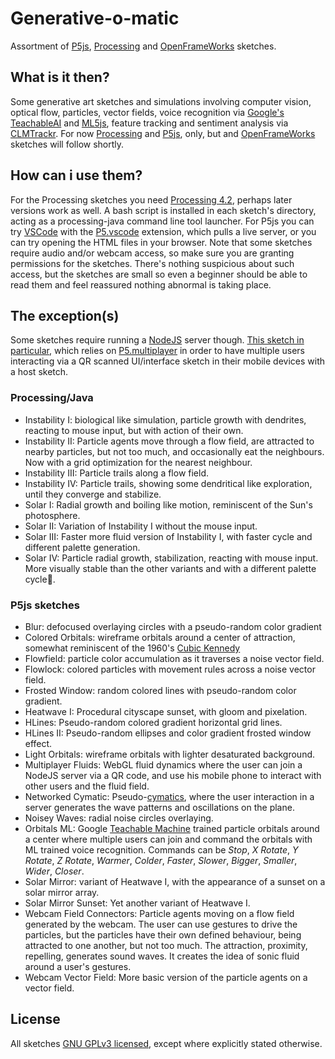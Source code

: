# Generative-o-matic

Assortment of [P5js](https://p5js.org/), [Processing](https://processing.org/) and [OpenFrameWorks](https://openframeworks.cc/download/) sketches.

## What is it then?

Some generative art sketches and simulations involving computer vision, optical flow, particles, vector fields, voice recognition via [Google's TeachableAI](https://teachablemachine.withgoogle.com/) and [ML5js](https://ml5js.org/), feature tracking and sentiment analysis via [CLMTrackr](https://github.com/auduno/clmtrackr).
For now [Processing](https://processing.org/) and [P5js](https://p5js.org/), only, but and [OpenFrameWorks](https://openframeworks.cc/download/) sketches will follow shortly. 

## How can i use them?

For the Processing sketches you need [Processing 4.2](https://processing.org/), perhaps later versions work as well. A bash script is installed in each sketch's directory, acting as a processing-java command line tool launcher.
For P5js you can try [VSCode](https://code.visualstudio.com/) with the [P5.vscode](https://marketplace.visualstudio.com/items?itemName=samplavigne.p5-vscode) extension, which pulls a live server, or you can try opening the HTML files in your browser. Note that some sketches require audio and/or webcam access, so make sure you are granting permissions for the sketches.
There's nothing suspicious about such access, but the sketches are small so even a beginner should be able to read them and feel reassured nothing abnormal is taking place.

## The exception(s)

Some sketches require running a [NodeJS](https://nodejs.org/en/) server though.
[This sketch in particular](https://github.com/luisbarrancos/generative-o-matic/tree/master/P5js/multiplayer_fluids), which relies on [P5.multiplayer](https://github.com/L05/p5.multiplayer) in order to have multiple users interacting via a QR scanned UI/interface sketch in their mobile devices with a host sketch.


### Processing/Java

 - Instability I: biological like simulation, particle growth with dendrites, reacting to mouse input, but with action of their own.
 - Instability II: Particle agents move through a flow field, are attracted to nearby particles, but not too much, and occasionally eat the neighbours. Now with a grid optimization for the nearest neighbour.
 - Instability III: Particle trails along a flow field.
 - Instability IV: Particle trails, showing some dendritical like exploration, until they converge and stabilize.
 - Solar I: Radial growth and boiling like motion, reminiscent of the Sun's photosphere.
 - Solar II: Variation of Instability I without the mouse input.
 - Solar III: Faster more fluid version of Instability I, with faster cycle and different palette generation.
 - Solar IV: Particle radial growth, stabilization, reacting with mouse input. More visually stable than the other variants and with a different palette cycle.

### P5js sketches

 - Blur: defocused overlaying circles with a pseudo-random color gradient
 - Colored Orbitals: wireframe orbitals around a center of attraction, somewhat reminiscent of the 1960's [Cubic Kennedy](http://dada.compart-bremen.de/item/Collective/9)
 - Flowfield: particle color accumulation as it traverses a noise vector field.
 - Flowlock: colored particles with movement rules across a noise vector field.
 - Frosted Window: random colored lines with pseudo-random color gradient.
 - Heatwave I: Procedural cityscape sunset, with gloom and pixelation.
 - HLines: Pseudo-random colored gradient horizontal grid lines.
 - HLines II: Pseudo-random ellipses and color gradient frosted window effect.
 - Light Orbitals: wireframe orbitals with lighter desaturated background.
 - Multiplayer Fluids: WebGL fluid dynamics where the user can join a NodeJS server via a QR code, and use his mobile phone to interact with other users and the fluid field.
 - Networked Cymatic: Pseudo-[cymatics](https://en.wikipedia.org/wiki/Cymatics), where the user interaction in a server generates the wave patterns and oscillations on the plane.
 - Noisey Waves: radial noise circles overlaying.
 - Orbitals ML: Google [Teachable Machine](https://teachablemachine.withgoogle.com/) trained particle orbitals around a center where multiple users can join and command the orbitals with ML trained voice recognition. Commands can be *Stop*, *X Rotate*, *Y Rotate*, *Z Rotate*, *Warmer*, *Colder*, *Faster*, *Slower*, *Bigger*, *Smaller*, *Wider*, *Closer*.
 - Solar Mirror: variant of Heatwave I, with the appearance of a sunset on a solar mirror array.
 - Solar Mirror Sunset: Yet another variant of Heatwave I.
 - Webcam Field Connectors: Particle agents moving on a flow field generated by the webcam. The user can use gestures to drive the particles, but the particles have their own defined behaviour, being attracted to one another, but not too much. The attraction, proximity, repelling, generates sound waves. It creates the idea of sonic fluid around a user's gestures.
 - Webcam Vector Field: More basic version of the particle agents on a vector field.

## License

All sketches [GNU GPLv3 licensed](https://www.gnu.org/licenses/gpl-3.0.en.html), except where explicitly stated otherwise.

